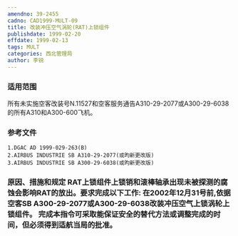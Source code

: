 ```yaml
---
amendno: 39-2455
cadno: CAD1999-MULT-09
title: 改装冲压空气涡轮(RAT)上锁组件
publishdate: 1999-02-20
effdate: 1999-02-13
tags: MULT
categories: 西北管理局
author: 李锐
---
```


### 适用范围 
所有未实施空客改装号N.11527和空客服务通告A310-29-2077或A300-29-6038的所有A310和A300-600飞机。

### 参考文件
    1.DGAC AD 1999-029-263(B) 
    2.AIRBUS INDUSTRIE SB A310-29-2077(或昀新更改版) 
    3.AIRBUS INDUSTRIE SB A300-29-6038(或昀新更改版) 


### 原因、措施和规定 RAT上锁组件上锁销和滚棒轴承出现未被探测的腐蚀会影响RAT的放出。要求完成以下工作:     在2002年12月31号前,依据空客SB A300-29-2077或A300-29-6038改装冲压空气上锁涡轮上锁组件。     完成本指令可采取能保证安全的替代方法或调整完成的时间，但必须得到适航当局的批准。
